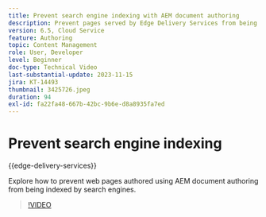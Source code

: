 ```yaml
---
title: Prevent search engine indexing with AEM document authoring
description: Prevent pages served by Edge Delivery Services from being indexed by search engines.
version: 6.5, Cloud Service
feature: Authoring
topic: Content Management
role: User, Developer
level: Beginner
doc-type: Technical Video
last-substantial-update: 2023-11-15
jira: KT-14493
thumbnail: 3425726.jpeg
duration: 94
exl-id: fa22fa48-667b-42bc-9b6e-d8a8935fa7ed
---
```

# Prevent search engine indexing

{{edge-delivery-services}}

Explore how to prevent web pages authored using AEM document authoring from being indexed by search engines.

>[!VIDEO](https://video.tv.adobe.com/v/3425726/?learn=on)
